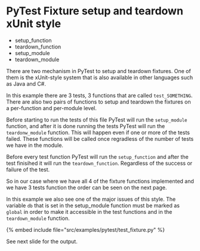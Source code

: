 # PyTest Fixture setup and teardown xUnit style


* setup_function
* teardown_function
* setup_module
* teardown_module

There are two mechanism in PyTest to setup and teardown fixtures. One of them is the xUnit-style system that is also available in other languages such as Java and C#.

In this example there are 3 tests, 3 functions that are called `test_SOMETHING`. There are also two pairs of functions to setup and teardown the fixtures on a per-function and per-module level.

Before starting to run the tests of this file PyTest will run the `setup_module` function, and after it is done running the tests PyTest will run the `teardonw_module` function. This will happen even if one or more of the tests failed.  These functions will be called once regradless of the number of tests we have in the module.

Before every test function PyTest will run the `setup_function` and after the test finisihed it will run the `teardown_function`. Regardless of the success or failure of the test.

So in our case where we have all 4 of the fixture functions implemented and we have 3 tests function the order can be seen on the next page.

In this example we also see one of the major issues of this style. The variable `db` that is set in the setup_module function must be marked as `global` in order to make it accessible in the test functions and in the `teardown_module` function.

{% embed include file="src/examples/pytest/test_fixture.py" %}

See next slide for the output.



